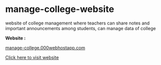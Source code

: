 # manage-college-website
website of college management where teachers can share notes and important announcements among students, can manage data of college

<b>Website : </b><p><a href="https://manage-college.000webhostapp.com/">manage-college.000webhostapp.com</a>
</p>
<a href="https://manage-college.000webhostapp.com/">Click here to visit website</a>

